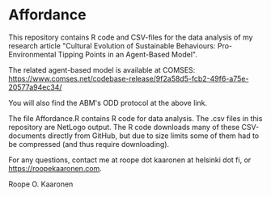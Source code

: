 # Affordance

This repository contains R code and CSV-files for the data analysis of my research article "Cultural Evolution of Sustainable Behaviours: Pro-Environmental Tipping Points in an Agent-Based Model".

The related agent-based model is available at COMSES: https://www.comses.net/codebase-release/9f2a58d5-fcb2-49f6-a75e-20577a94ec34/

You will also find the ABM's ODD protocol at the above link.

The file Affordance.R contains R code for data analysis. The .csv files in this repository are NetLogo output. The R code downloads many of these CSV-documents directly from GitHub, but due to size limits some of them had to be compressed (and thus require downloading).

For any questions, contact me at roope dot kaaronen at helsinki dot fi, or https://roopekaaronen.com.

Roope O. Kaaronen
